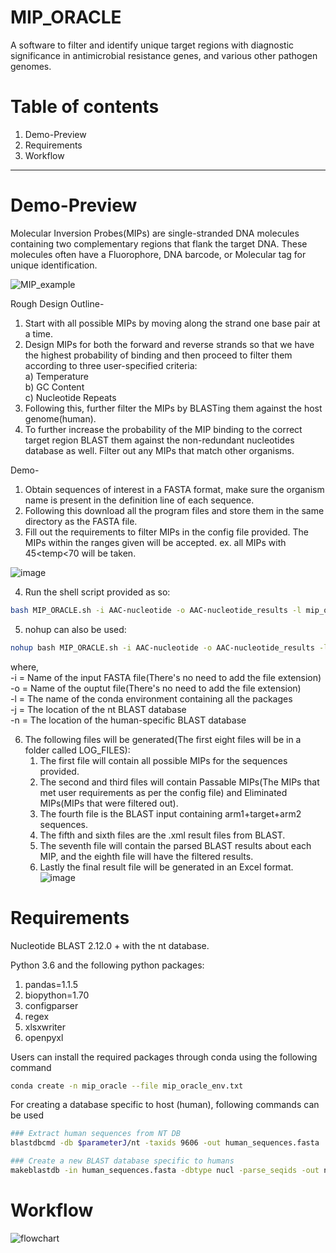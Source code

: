 # MIP_ORACLE
A software to filter and identify unique target regions with diagnostic significance in antimicrobial resistance genes, and various other pathogen genomes.
# Table of contents
  1. Demo-Preview
  2. Requirements
  3. Workflow
---
# Demo-Preview
Molecular Inversion Probes(MIPs) are single-stranded DNA molecules containing two complementary regions that flank the target DNA. 
These molecules often have a Fluorophore, DNA barcode, or Molecular tag for unique identification.

![MIP_example](https://github.com/SakshiPandey97/MIP_ORACLE/assets/59496870/9d92d545-ffe3-42c6-9125-0c3271ccd35f)

Rough Design Outline- 
1. Start with all possible MIPs by moving along the strand one base pair at a time. 
2. Design MIPs for both the forward and reverse strands so that we have the highest probability of binding and then proceed to filter them according to three user-specified criteria:  
   a) Temperature  
   b) GC Content  
   c) Nucleotide Repeats  
3. Following this, further filter the MIPs by BLASTing them against the host genome(human).
4. To further increase the probability of the MIP binding to the correct target region BLAST them against the non-redundant nucleotides database as well. Filter out any MIPs that match other organisms.

Demo-
1. Obtain sequences of interest in a FASTA format, make sure the organism name is present in the definition line of each sequence. 
2. Following this download all the program files and store them in the same directory as the FASTA file.
3. Fill out the requirements to filter MIPs in the config file provided. The MIPs within the ranges given will be accepted. ex. all MIPs with 45<temp<70 will be taken.

![image](https://user-images.githubusercontent.com/59496870/133621729-c870017d-8ed5-4c49-afe8-32ca1b00bf01.png)

4.  Run the shell script provided as so:
```bash
bash MIP_ORACLE.sh -i AAC-nucleotide -o AAC-nucleotide_results -l mip_oracle -j /DATA/databases/blast/nt/ -n /DATA/databases/blast/Nt_Human/
```
5.  nohup can also be used:
```bash
nohup bash MIP_ORACLE.sh -i AAC-nucleotide -o AAC-nucleotide_results -l mip_oracle -j /DATA/databases/blast/nt -n /DATA/databases/blast/Nt_Human/ > AAC-nucleotide_log.out &
```
where,  
-i = Name of the input FASTA file(There's no need to add the file extension)  
-o = Name of the ouptut file(There's no need to add the file extension)  
-l = The name of the conda environment containing all the packages  
-j = The location of the nt BLAST database  
-n = The location of the human-specific BLAST database  

6.  The following files will be generated(The first eight files will be in a folder called LOG_FILES):
      1. The first file will contain all possible MIPs for the sequences provided.
      2. The second and third files will contain Passable MIPs(The MIPs that met user requirements as per the config file) and Eliminated MIPs(MIPs that were filtered out).
      3. The fourth file is the BLAST input containing arm1+target+arm2 sequences.
      4. The fifth and sixth files are the .xml result files from BLAST.
      5. The seventh file will contain the parsed BLAST results about each MIP, and the eighth file will have the filtered results.
      6. Lastly the final result file will be generated in an Excel format.
![image](https://github.com/ShwetaNagre/MIP_ORACLE2/blob/main/Result_files.png)    


# Requirements
Nucleotide BLAST 2.12.0 + with the nt database.
  
Python 3.6 and the following python packages:
1. pandas=1.1.5
2. biopython=1.70
3. configparser
4. regex
5. xlsxwriter
6. openpyxl

Users can install the required packages through conda using the following command

```bash
conda create -n mip_oracle --file mip_oracle_env.txt
```

For creating a database specific to host (human), following commands can be used

```bash
### Extract human sequences from NT DB
blastdbcmd -db $parameterJ/nt -taxids 9606 -out human_sequences.fasta

### Create a new BLAST database specific to humans
makeblastdb -in human_sequences.fasta -dbtype nucl -parse_seqids -out nt_human
```

# Workflow
![flowchart](https://github.com/ShwetaNagre/MIP_ORACLE2/blob/main/WORKFLOW.png)
